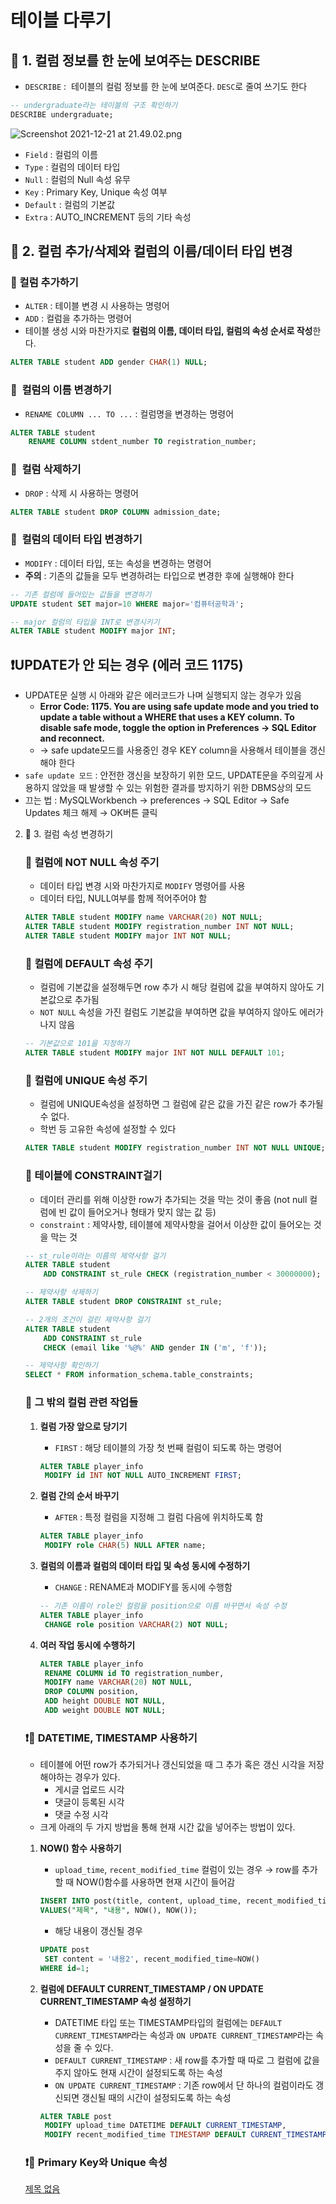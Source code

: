 # 테이블 다루기

## 📌 1. 컬럼 정보를 한 눈에 보여주는 DESCRIBE

- `DESCRIBE` :  테이블의 컬럼 정보를 한 눈에 보여준다. `DESC`로 줄여 쓰기도 한다

```sql
-- undergraduate라는 테이블의 구조 확인하기
DESCRIBE undergraduate;
```

![Screenshot 2021-12-21 at 21.49.02.png](%E1%84%90%E1%85%A6%E1%84%8B%E1%85%B5%E1%84%87%E1%85%B3%E1%86%AF%20%E1%84%83%E1%85%A1%E1%84%85%E1%85%AE%E1%84%80%E1%85%B5%20c91e626b229e46af84c9121ac4cc896d/Screenshot_2021-12-21_at_21.49.02.png)

- `Field` : 컬럼의 이름
- `Type` : 컬럼의 데이터 타입
- `Null` : 컬럼의 Null 속성 유무
- `Key` : Primary Key, Unique 속성 여부
- `Default` : 컬럼의 기본값
- `Extra` : AUTO_INCREMENT 등의 기타 속성

## 📌 2. 컬럼 추가/삭제와 컬럼의 이름/데이터 타입 변경

### 📝 컬럼 추가하기

- `ALTER` : 테이블 변경 시 사용하는 명령어
- `ADD` : 컬럼을 추가하는 명령어
- 테이블 생성 시와 마찬가지로 **컬럼의 이름, 데이터 타입, 컬럼의 속성 순서로 작성**한다.

```sql
ALTER TABLE student ADD gender CHAR(1) NULL;
```

### 📝  컬럼의 이름 변경하기

- `RENAME COLUMN ... TO ...` : 컬럼명을 변경하는 명령어

```sql
ALTER TABLE student 
	RENAME COLUMN stdent_number TO registration_number;
```

### 📝  컬럼 삭제하기

- `DROP` : 삭제 시 사용하는 명령어

```sql
ALTER TABLE student DROP COLUMN admission_date;
```

### 📝  컬럼의 데이터 타입 변경하기

- `MODIFY` : 데이터 타입, 또는 속성을 변경하는 명령어
- **주의** : 기존의 값들을 모두 변경하려는 타입으로 변경한 후에 실행해야 한다

```sql
-- 기존 컬럼에 들어있는 값들을 변경하기
UPDATE student SET major=10 WHERE major='컴퓨터공학과';

-- major 컬럼의 타입을 INT로 변경시키기
ALTER TABLE student MODIFY major INT;
```

## ❗️UPDATE가 안 되는 경우 (에러 코드 1175)

- UPDATE문 실행 시 아래와 같은 에러코드가 나며 실행되지 않는 경우가 있음
    - **Error Code: 1175. You are using safe update mode and you tried to update a table without a WHERE that uses a KEY column. To disable safe mode, toggle the option in Preferences -> SQL Editor and reconnect.**
    - → safe update모드를 사용중인 경우 KEY column을 사용해서 테이블을 갱신해야 한다
- `safe update 모드` : 안전한 갱신을 보장하기 위한 모드, UPDATE문을 주의깊게 사용하지 않았을 때 발생할 수 있는 위험한 결과를 방지하기 위한 DBMS상의 모드
- 끄는 법 : MySQLWorkbench → preferences → SQL Editor → Safe Updates 체크 해제 → OK버튼 클릭

2. 📌 3. 컬럼 속성 변경하기
    
    ### 📝 컬럼에 NOT NULL  속성 주기
    
    - 데이터  타입 변경 시와 마찬가지로 `MODIFY` 명령어를 사용
    - 데이터 타입, NULL여부를 함께 적어주어야 함
    
    ```sql
    ALTER TABLE student MODIFY name VARCHAR(20) NOT NULL;
    ALTER TABLE student MODIFY registration_number INT NOT NULL;
    ALTER TABLE student MODIFY major INT NOT NULL;
    ```
    
    ### 📝 컬럼에 DEFAULT 속성 주기
    
    - 컬럼에 기본값을 설정해두면 row 추가 시 해당 컬럼에 값을 부여하지 않아도 기본값으로 추가됨
    - `NOT NULL` 속성을 가진 컬럼도 기본값을 부여하면 값을 부여하지 않아도 에러가 나지 않음
    
    ```sql
    -- 기본값으로 101을 지정하기
    ALTER TABLE student MODIFY major INT NOT NULL DEFAULT 101;
    ```
    
    ### 📝 컬럼에 UNIQUE 속성 주기
    
    - 컬럼에 UNIQUE속성을 설정하면 그 컬럼에 같은 값을 가진 같은 row가 추가될 수 없다.
    - 학번 등 고유한 속성에 설정할 수 있다
    
    ```sql
    ALTER TABLE student MODIFY registration_number INT NOT NULL UNIQUE;
    ```
    
    ### 📝 테이블에 CONSTRAINT걸기
    
    - 데이터 관리를 위해 이상한 row가 추가되는 것을 막는 것이 좋음 (not null 컬럼에 빈 값이 들어오거나 형태가 맞지 않는 값 등)
    - `constraint` : 제약사항, 테이블에 제약사항을 걸어서 이상한 값이 들어오는 것을 막는 것
    
    ```sql
    -- st_rule이라는 이름의 제약사항 걸기
    ALTER TABLE student
    	ADD CONSTRAINT st_rule CHECK (registration_number < 30000000);
    
    -- 제약사항 삭제하기
    ALTER TABLE student DROP CONSTRAINT st_rule;
    
    -- 2개의 조건이 걸린 제약사항 걸기
    ALTER TABLE student
    	ADD CONSTRAINT st_rule
    	CHECK (email like '%@%' AND gender IN ('m', 'f'));
    
    -- 제약사항 확인하기
    SELECT * FROM information_schema.table_constraints;
    ```
    
    ### 📝 그 밖의 컬럼 관련 작업들
    
    1. **컬럼 가장 앞으로 당기기**
    
       - `FIRST` : 해당 테이블의 가장 첫 번째 컬럼이 되도록 하는 명령어
    
       ```sql
       ALTER TABLE player_info
       	MODIFY id INT NOT NULL AUTO_INCREMENT FIRST;
       ```
    
    2. **컬럼 간의 순서 바꾸기**
    
       - `AFTER` : 특정 컬럼을 지정해 그 컬럼 다음에 위치하도록 함
    
       ```sql
       ALTER TABLE player_info
       	MODIFY role CHAR(5) NULL AFTER name;
       ```
    
    3. **컬럼의 이름과 컬럼의 데이터 타입 및 속성 동시에 수정하기**
    
       - `CHANGE` : RENAME과 MODIFY를 동시에 수행함
    
       ```sql
       -- 기존 이름이 role인 컬럼을 position으로 이름 바꾸면서 속성 수정
       ALTER TABLE player_info
       	CHANGE role position VARCHAR(2) NOT NULL;
       ```
    
    4. **여러 작업 동시에 수행하기**
    
       ```sql
       ALTER TABLE player_info
       	RENAME COLUMN id TO registration_number,
       	MODIFY name VARCHAR(20) NOT NULL,
       	DROP COLUMN position,
       	ADD height DOUBLE NOT NULL,
       	ADD weight DOUBLE NOT NULL;
       ```
    
    ### ❗️📝 DATETIME, TIMESTAMP 사용하기
    
    - 테이블에 어떤 row가 추가되거나 갱신되었을 때 그 추가 혹은 갱신 시각을 저장해야하는 경우가 있다.
      - 게시글 업로드 시각
      - 댓글이 등록된 시각
      - 댓글 수정 시각
    - 크게 아래의 두 가지 방법을 통해 현재 시간 값을 넣어주는 방법이 있다.
    
    1. **NOW() 함수 사용하기**
    
       - `upload_time`, `recent_modified_time` 컬럼이 있는 경우 → row를 추가할 때 NOW()함수를 사용하면 현재 시간이 들어감
    
       ```sql
       INSERT INTO post(title, content, upload_time, recent_modified_time)
       VALUES("제목", "내용", NOW(), NOW());
       ```
    
       - 해당 내용이 갱신될 경우
    
       ```sql
       UPDATE post
       	SET content = '내용2', recent_modified_time=NOW()
       WHERE id=1;
       ```
    
    2. **컬럼에 DEFAULT CURRENT_TIMESTAMP / ON UPDATE CURRENT_TIMESTAMP 속성 설정하기**
    
       - DATETIME 타입 또는 TIMESTAMP타입의 컬럼에는 `DEFAULT CURRENT_TIMESTAMP`라는 속성과 `ON UPDATE CURRENT_TIMESTAMP`라는 속성을 줄 수 있다.
       - `DEFAULT CURRENT_TIMESTAMP` : 새 row를 추가할 때 따로 그 컬럼에 값을 주지 않아도 현재 시간이 설정되도록 하는 속성
       - `ON UPDATE CURRENT_TIMESTAMP` : 기존 row에서 단 하나의 컬럼이라도 갱신되면 갱신될 때의 시간이 설정되도록 하는 속성
    
       ```sql
       ALTER TABLE post
       	MODIFY upload_time DATETIME DEFAULT CURRENT_TIMESTAMP,
       	MODIFY recent_modified_time TIMESTAMP DEFAULT CURRENT_TIMESTAMP ON UPDATE CURRENT_TIMESTAMP;
       ```
    
    ### ❗️📝 Primary Key와  Unique 속성
    
    [제목 없음](https://www.notion.so/19e179d3e6324687b372396f81fd843b)